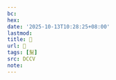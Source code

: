 ```yaml
---
bc:
hex:
date: '2025-10-13T10:28:25+08:00'
lastmod:
title: 􅝈
url: 􅝈
tags: [䵩]
src: DCCV
note:
---
```

